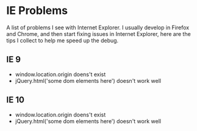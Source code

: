 # IE Problems
A list of problems I see with Internet Explorer. I usually develop in Firefox and Chrome, and then start fixing issues in Internet Explorer, here are the tips I collect to help me speed up the debug. 

## IE 9
  * window.location.origin doens't exist 
  * jQuery.html('some dom elements here') doesn't work well

## IE 10
  * window.location.origin doens't exist 
  * jQuery.html('some dom elements here') doesn't work well
